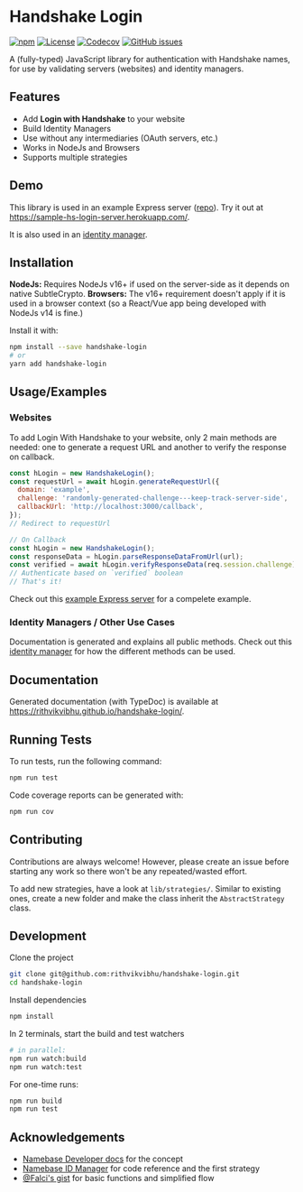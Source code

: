 # Handshake Login

[![npm](https://img.shields.io/npm/v/handshake-login)](https://www.npmjs.com/package/handshake-login) [![License](https://img.shields.io/npm/l/handshake-login)](https://github.com/rithvikvibhu/handshake-login/blob/master/LICENSE) [![Codecov](https://img.shields.io/codecov/c/github/rithvikvibhu/handshake-login)]() [![GitHub issues](https://img.shields.io/github/issues/rithvikvibhu/handshake-login)](https://github.com/rithvikvibhu/handshake-login/issues)

A (fully-typed) JavaScript library for authentication with Handshake names, for use by validating servers (websites) and identity managers.

## Features

- Add **Login with Handshake** to your website
- Build Identity Managers
- Use without any intermediaries (OAuth servers, etc.)
- Works in NodeJs and Browsers
- Supports multiple strategies

## Demo

This library is used in an example Express server ([repo](https://github.com/rithvikvibhu/sample-hs-login-server)).
Try it out at https://sample-hs-login-server.herokuapp.com/.

It is also used in an [identity manager](https://github.com/rithvikvibhu/htools-id-manager).

## Installation

**NodeJs:** Requires NodeJs v16+ if used on the server-side as it depends on native SubtleCrypto.
**Browsers:** The v16+ requirement doesn't apply if it is used in a browser context (so a React/Vue app being developed with NodeJs v14 is fine.)

Install it with:

```sh
npm install --save handshake-login
# or
yarn add handshake-login
```

## Usage/Examples

### Websites

To add Login With Handshake to your website, only 2 main methods are needed: one to generate a request URL and another to verify the response on callback.

```javascript
const hLogin = new HandshakeLogin();
const requestUrl = await hLogin.generateRequestUrl({
  domain: 'example',
  challenge: 'randomly-generated-challenge---keep-track-server-side',
  callbackUrl: 'http://localhost:3000/callback',
});
// Redirect to requestUrl

// On Callback
const hLogin = new HandshakeLogin();
const responseData = hLogin.parseResponseDataFromUrl(url);
const verified = await hLogin.verifyResponseData(req.session.challenge);
// Authenticate based on `verified` boolean
// That's it!
```

Check out this [example Express server](https://github.com/rithvikvibhu/sample-hs-login-server) for a compelete example.

### Identity Managers / Other Use Cases

Documentation is generated and explains all public methods.
Check out this [identity manager](https://github.com/rithvikvibhu/htools-id-manager) for how the different methods can be used.

## Documentation

Generated documentation (with TypeDoc) is available at https://rithvikvibhu.github.io/handshake-login/.

## Running Tests

To run tests, run the following command:

```sh
npm run test
```

Code coverage reports can be generated with:

```sh
npm run cov
```

## Contributing

Contributions are always welcome! However, please create an issue before starting any work so there won't be any repeated/wasted effort.

To add new strategies, have a look at `lib/strategies/`. Similar to existing ones, create a new folder and make the class inherit the `AbstractStrategy` class.

## Development

Clone the project

```sh
git clone git@github.com:rithvikvibhu/handshake-login.git
cd handshake-login
```

Install dependencies

```sh
npm install
```

In 2 terminals, start the build and test watchers

```sh
# in parallel:
npm run watch:build
npm run watch:test
```

For one-time runs:

```sh
npm run build
npm run test
```

## Acknowledgements

- [Namebase Developer docs](https://docs.namebase.io/handshake-login/oidc) for the concept
- [Namebase ID Manager](https://github.com/namebasehq/handshake-id-manager) for code reference and the first strategy
- [@Falci's gist](https://gist.github.com/Falci/8e12be1b9538c4521a3d312a02e4682d) for basic functions and simplified flow
